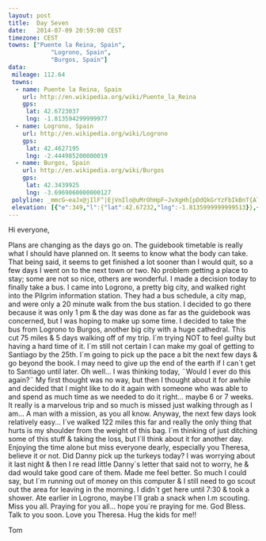 ```yaml
---
layout: post
title:  Day Seven
date:   2014-07-09 20:59:00 CEST
timezone: CEST
towns: ["Puente la Reina, Spain",
			"Logrono, Spain",
            "Burgos, Spain"]
data:
 mileage: 112.64
 towns:
  - name: Puente la Reina, Spain
    url: http://en.wikipedia.org/wiki/Puente_la_Reina
    gps:
     lat: 42.6723037
     lng: -1.813594299999977
  - name: Logrono, Spain
    url: http://en.wikipedia.org/wiki/Logrono
    gps:
     lat: 42.4627195
     lng: -2.444985200000019
  - name: Burgos, Spain
    url: http://en.wikipedia.org/wiki/Burgos
    gps:
     lat: 42.3439925
     lng: -3.6969060000000127
 polyline: _mmcG~eaJx@jIlF^|EjVnIlo@uMrOhHpF~JvXgHh[pDdQkGrYzFbIkBnT{Al\_CbNcG|LwCzZkXxqBwLnd@uAxDhDrl@nWhz@uEvl@{Qts@aJxU|D|jAtSza@vLfIdUpd@lK`k@dApkAjGnTpArEyArVhJhv@~JxI`G{@rJpCpEtIxGPlGvHxJlZfUbTtGnRtClFtJfGbE_Cy@hb@|Cta@}JhI}K|MyIpLlMvgAwArIxFdVzAf`@oEja@xQjt@`B`Db^d`AzGpo@lHl\^~Nz^jQh\bq@hE[fDkGnp@vd@hu@bl@bl@xw@~E|I~YpeA|GpXvHfEpVbFvYld@b[fo@bOlXpH|q@bPrp@fUpqBrx@lnH~Q|aBdThdAHlLeHlNjBbGjFzAfKzR`Ihh@vJvV~BvHrG@xBpOjMnb@`BzYtB~d@tCpC]bTpEdKkArFrOxKtMjU`m@jVxHlYu@lMyC`KbKq@tFva@xTpb@bU|eBpMlu@xDvHzEfd@~KhXpaAffBt]pn@~Mv`@bNny@jD~KbN~c@hIl\zNxTnc@zWfS`JrJzKrBbLdLuCbHk@t[bJmArL_H`c@N|[zEl\FZfKlj@hEnIpNlRnGdEXt@hHlYzUrjA|Gnb@hHbJzAfLqCvSoDhDhDjOtF`_@`HG~KtPfFdKfJtAfHbTmBnLbBj]pFpk@db@dyAdFhh@}Fjd@nJdTddApuC_AvAno@r}BxOzn@vQf[|GfJ}BfGuLxLoC`SgLpMs@dc@cDnR{An_@nD~HhFr\aCbr@kCpsAtOppA_QzwAmK|j@gUl^qZhf@iEl\mBpo@oQp|@eC@eBtKoUvnAkBdON~V{H|jEuH~zD}Fxn@sAj_@oNzp@mEb`AeBjyDt@l|@|BvjBmPzv@mF~v@{b@xl@k^t]mJlY_E~sAvj@tkB_SriFiUvn@jJhv@|d@`aApx@~tArO~f@Qnn@{Bt`AbHtNdKf\vL~y@dItqCJdf@fKrStq@zyCtZtkBb@jTgNrt@_CbPxHhv@cE`SzCfSpEjP`VrrBwE`yA~Yj{AlNdrA|FzQxMt|@fHpNjIrgAte@~e@zXt[nb@~Enc@hEoDrQzD~l@rSxeAhOf|@vX|h@lP|RbKlx@E|_@Pz[hMr_AfQff@dOrp@|^raBNjqC|Hdh@x@beAmIxy@`VrwCn`@zzAzIve@hLjP~GpTjO~x@xJ|z@_@~l@yHlbDsp@~`HsMldB_Ctx@{Dz`BwGv_AfAlGl@|ClFpFL`BnJpwBoEtLmInEpClMRZIb@lD~Y
 elevation: [{"e":349,"l":{"lat":42.67232,"lng":-1.8135999999999513}},{"e":375,"l":{"lat":42.6690082152865,"lng":-1.8307002433816706}},{"e":480,"l":{"lat":42.66791701863726,"lng":-1.8498572146881997}},{"e":474,"l":{"lat":42.67246471476933,"lng":-1.8704768736042752}},{"e":461,"l":{"lat":42.67804509944734,"lng":-1.8908220990842892}},{"e":390,"l":{"lat":42.67379287690766,"lng":-1.9110782239281434}},{"e":392,"l":{"lat":42.67881558517684,"lng":-1.9311209834638703}},{"e":461,"l":{"lat":42.6712136657832,"lng":-1.9488225895682945}},{"e":477,"l":{"lat":42.66686227648108,"lng":-1.9691240730917343}},{"e":428,"l":{"lat":42.66296081082925,"lng":-1.9894280346726418}},{"e":410,"l":{"lat":42.65062472422817,"lng":-2.000859783430087}},{"e":463,"l":{"lat":42.64402602447219,"lng":-2.017093793426511}},{"e":519,"l":{"lat":42.64753067627426,"lng":-2.0347464245660376}},{"e":569,"l":{"lat":42.64592726811293,"lng":-2.055468985984021}},{"e":600,"l":{"lat":42.63813941524312,"lng":-2.0743669821305275}},{"e":588,"l":{"lat":42.62996240950347,"lng":-2.090779972224709}},{"e":599,"l":{"lat":42.61786733588696,"lng":-2.101179823997768}},{"e":526,"l":{"lat":42.60457440823618,"lng":-2.113218566356295}},{"e":506,"l":{"lat":42.59514440577885,"lng":-2.1304768292377503}},{"e":505,"l":{"lat":42.58373264961622,"lng":-2.1439384256244693}},{"e":468,"l":{"lat":42.57531570776351,"lng":-2.1619759529093017}},{"e":466,"l":{"lat":42.57014703137267,"lng":-2.1824966317248027}},{"e":461,"l":{"lat":42.56611278493742,"lng":-2.203569044508413}},{"e":451,"l":{"lat":42.56210929673625,"lng":-2.2246510035729443}},{"e":436,"l":{"lat":42.55809051463487,"lng":-2.2457262297675697}},{"e":485,"l":{"lat":42.55294202863004,"lng":-2.26627288497275}},{"e":492,"l":{"lat":42.54804648347322,"lng":-2.2841890825029623}},{"e":562,"l":{"lat":42.54154567657971,"lng":-2.3025151329818527}},{"e":482,"l":{"lat":42.53439817923921,"lng":-2.3193497604538607}},{"e":500,"l":{"lat":42.52513677471364,"lng":-2.3310586047297193}},{"e":463,"l":{"lat":42.51860509914366,"lng":-2.35041982964583}},{"e":439,"l":{"lat":42.51323056015624,"lng":-2.3707709771807686}},{"e":406,"l":{"lat":42.5043253339606,"lng":-2.3884274693552925}},{"e":408,"l":{"lat":42.4939925167139,"lng":-2.4050194479892752}},{"e":410,"l":{"lat":42.48724045952559,"lng":-2.4246424499169734}},{"e":374,"l":{"lat":42.47580489811662,"lng":-2.4385980844501773}},{"e":400,"l":{"lat":42.46307692062928,"lng":-2.4461842948003323}},{"e":398,"l":{"lat":42.462121618522,"lng":-2.467000542374535}},{"e":408,"l":{"lat":42.45347704649138,"lng":-2.4845886452502555}},{"e":439,"l":{"lat":42.44865050995826,"lng":-2.504294905786992}},{"e":475,"l":{"lat":42.44069603840446,"lng":-2.519007052695997}},{"e":496,"l":{"lat":42.43694790377925,"lng":-2.5394655935931496}},{"e":496,"l":{"lat":42.43214847183066,"lng":-2.559489444628184}},{"e":520,"l":{"lat":42.4255475438315,"lng":-2.5781413303178624}},{"e":559,"l":{"lat":42.41797290156138,"lng":-2.596758814533814}},{"e":600,"l":{"lat":42.4107174004542,"lng":-2.6161248115840863}},{"e":623,"l":{"lat":42.40981323026245,"lng":-2.6327106946108643}},{"e":616,"l":{"lat":42.41095707624063,"lng":-2.6528304175299127}},{"e":576,"l":{"lat":42.41179442697676,"lng":-2.6743808779951905}},{"e":555,"l":{"lat":42.410455139014,"lng":-2.6953772763189363}},{"e":515,"l":{"lat":42.41703652678977,"lng":-2.7146931477190037}},{"e":484,"l":{"lat":42.423559144122,"lng":-2.7334699008365533}},{"e":530,"l":{"lat":42.42965041097796,"lng":-2.7529196485288594}},{"e":508,"l":{"lat":42.43224149241732,"lng":-2.7740957923467704}},{"e":532,"l":{"lat":42.43329062621268,"lng":-2.795774997902072}},{"e":542,"l":{"lat":42.43440103770894,"lng":-2.817448952243012}},{"e":580,"l":{"lat":42.4364770113552,"lng":-2.8389394569190927}},{"e":636,"l":{"lat":42.44015918860667,"lng":-2.8598832902081313}},{"e":666,"l":{"lat":42.44053136515991,"lng":-2.8816058209931725}},{"e":652,"l":{"lat":42.44023237211759,"lng":-2.903320170017196}},{"e":624,"l":{"lat":42.44228737557949,"lng":-2.9243383434223915}},{"e":620,"l":{"lat":42.45009274009911,"lng":-2.9420692603724774}},{"e":617,"l":{"lat":42.45699515648658,"lng":-2.9600305816733226}},{"e":629,"l":{"lat":42.45109398717448,"lng":-2.9796031955950184}},{"e":662,"l":{"lat":42.45193918266384,"lng":-3.000928548346792}},{"e":696,"l":{"lat":42.45483244574156,"lng":-3.0220126795314854}},{"e":689,"l":{"lat":42.45211175859599,"lng":-3.0410778330431185}},{"e":722,"l":{"lat":42.44161477835466,"lng":-3.0574881937151304}},{"e":753,"l":{"lat":42.43759263965799,"lng":-3.077393256265168}},{"e":763,"l":{"lat":42.43325393436474,"lng":-3.0974363185969196}},{"e":777,"l":{"lat":42.43116389214818,"lng":-3.1189048598610043}},{"e":789,"l":{"lat":42.42709650366887,"lng":-3.139194080803236}},{"e":823,"l":{"lat":42.42060519983178,"lng":-3.159056658133295}},{"e":801,"l":{"lat":42.41604069695681,"lng":-3.179767608342445}},{"e":766,"l":{"lat":42.41770660940725,"lng":-3.2004457030396907}},{"e":791,"l":{"lat":42.41432070304197,"lng":-3.2210105525907693}},{"e":818,"l":{"lat":42.41397725703532,"lng":-3.2423916131879196}},{"e":847,"l":{"lat":42.40864428042414,"lng":-3.2628333951281547}},{"e":905,"l":{"lat":42.40349316654978,"lng":-3.283283871542494}},{"e":935,"l":{"lat":42.39635085528025,"lng":-3.3013229136798827}},{"e":971,"l":{"lat":42.3821068447969,"lng":-3.3094939076250967}},{"e":1069,"l":{"lat":42.37688645160692,"lng":-3.326313809479416}},{"e":1125,"l":{"lat":42.3701241937947,"lng":-3.3457389548558467}},{"e":1131,"l":{"lat":42.36386228349211,"lng":-3.3645604084472325}},{"e":1118,"l":{"lat":42.35955159060494,"lng":-3.385049055237573}},{"e":1092,"l":{"lat":42.35285830504429,"lng":-3.4047410885541467}},{"e":1061,"l":{"lat":42.35081932849747,"lng":-3.42587477459233}},{"e":1024,"l":{"lat":42.34903637881582,"lng":-3.447225661652851}},{"e":1000,"l":{"lat":42.3495246828868,"lng":-3.468507763697062}},{"e":987,"l":{"lat":42.34561381219823,"lng":-3.489440687166848}},{"e":967,"l":{"lat":42.33842048766101,"lng":-3.5086274703163554}},{"e":939,"l":{"lat":42.33238771345233,"lng":-3.52850176427728}},{"e":921,"l":{"lat":42.33251517693521,"lng":-3.550033967973718}},{"e":910,"l":{"lat":42.33447884092811,"lng":-3.5715139325775453}},{"e":897,"l":{"lat":42.33809649147425,"lng":-3.5926470581400736}},{"e":889,"l":{"lat":42.34166082429722,"lng":-3.6137968668097074}},{"e":881,"l":{"lat":42.34421315210906,"lng":-3.635191217397164}},{"e":871,"l":{"lat":42.34581265971251,"lng":-3.6567628275269044}},{"e":864,"l":{"lat":42.3438833834504,"lng":-3.6773080805007794}},{"e":864,"l":{"lat":42.34406999999999,"lng":-3.696640000000002}}]
---
```


Hi everyone,

Plans are changing as the days go on.  The guidebook timetable is really what I should have planned on.  It seems to know what the body can take.  That being said,  it seems to get finished a lot sooner than I would quit, so a few days I went on to the next town or two. No problem getting a place to stay; some are not so nice, others are wonderful.  I made a decision today to finally take a bus.  I came into Logrono, a pretty big city, and walked right into the Pilgrim information station. They had a bus schedule, a city map, and were only a 20 minute walk from the bus station.  I decided to go there because it was only 1 pm & the day was done as far as the guidebook was concerned, but I was hoping to make up some time. I decided to take the bus from Logrono to Burgos, another big city with a huge cathedral.  This cut 75 miles & 5 days walking off of my trip.  I´m trying NOT to feel guilty but having a hard time of it.  I´m still not certain I can make my goal of getting to Santiago by the 25th.  I´m going to pick up the pace a bit the next few days & go beyond the book.  I may need to give up the end of the earth if I can´t get to Santiago until later.  Oh well...  I was thinking today, ¨Would I ever do this again?¨  My first thought was no way, but then I thought about it for awhile and decided that I might like to do it again with someone who was able to and spend as much time as we needed to do it right... maybe 6 or 7 weeks.  It really is a marvelous trip and so much is missed just walking through as I am... A man with a mission, as you all know.  Anyway, the next few days look relatively easy... I´ve walked 122 miles this far and really the only thing that hurts is my shoulder from the weight of this bag.  I´m thinking of just ditching some of this stuff & taking the loss, but I´ll think about it for another day.  Enjoying the time alone but miss everyone dearly, especially you Theresa, believe it or not.  Did Danny pick up the turkeys today?  I was worrying about it last night & then I re read little Danny´s letter that said not to worry, he & dad would take good care of them.  Made me feel better.  So much I could say, but I´m running out of money on this computer & I still need to go scout out the area for leaving in the morning.  I didn´t get here until 7:30 & took a shower.  Ate earlier in Logrono, maybe I´ll grab a snack when I.m scouting.  Miss you all.  Praying for you all... hope you´re praying for me.  God Bless.  Talk to you soon.  Love you Theresa.  Hug the kids for me!!

Tom